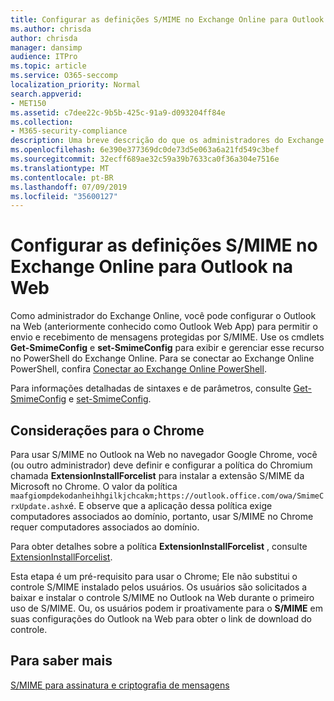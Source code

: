 ```yaml
---
title: Configurar as definições S/MIME no Exchange Online para Outlook na Web
ms.author: chrisda
author: chrisda
manager: dansimp
audience: ITPro
ms.topic: article
ms.service: O365-seccomp
localization_priority: Normal
search.appverid:
- MET150
ms.assetid: c7dee22c-9b5b-425c-91a9-d093204ff84e
ms.collection:
- M365-security-compliance
description: Uma breve descrição do que os administradores do Exchange Online precisam fazer para exibir e configurar as configurações S/MIME no Outlook na Web no Exchange Online.
ms.openlocfilehash: 6e390e377369dc0de73d5e063a6a21fd549c3bef
ms.sourcegitcommit: 32ecff689ae32c59a39b7633ca0f36a304e7516e
ms.translationtype: MT
ms.contentlocale: pt-BR
ms.lasthandoff: 07/09/2019
ms.locfileid: "35600127"
---
```

# <a name="configure-smime-settings-in-exchange-online-for-outlook-on-the-web"></a>Configurar as definições S/MIME no Exchange Online para Outlook na Web

Como administrador do Exchange Online, você pode configurar o Outlook na Web (anteriormente conhecido como Outlook Web App) para permitir o envio e recebimento de mensagens protegidas por S/MIME. Use os cmdlets **Get-SmimeConfig** e **set-SmimeConfig** para exibir e gerenciar esse recurso no PowerShell do Exchange Online. Para se conectar ao Exchange Online PowerShell, confira [Conectar ao Exchange Online PowerShell](https://go.microsoft.com/fwlink/p/?linkid=396554).

Para informações detalhadas de sintaxes e de parâmetros, consulte [Get-SmimeConfig](http://technet.microsoft.com/library/4b29fa89-0840-4fe9-8885-019fcef2e02b.aspx) e [set-SmimeConfig](http://technet.microsoft.com/library/de357ce0-8143-4c36-8032-026292fc63f0.aspx).

## <a name="considerations-for-chrome"></a>Considerações para o Chrome

Para usar S/MIME no Outlook na Web no navegador Google Chrome, você (ou outro administrador) deve definir e configurar a política do Chromium chamada **ExtensionInstallForcelist** para instalar a extensão S/MIME da Microsoft no Chrome. O valor da política `maafgiompdekodanheihhgilkjchcakm;https://outlook.office.com/owa/SmimeCrxUpdate.ashx`é. E observe que a aplicação dessa política exige computadores associados ao domínio, portanto, usar S/MIME no Chrome requer computadores associados ao domínio.

Para obter detalhes sobre a política **ExtensionInstallForcelist** , consulte [ExtensionInstallForcelist](http://dev.chromium.org/administrators/policy-list-3#ExtensionInstallForcelist).

Esta etapa é um pré-requisito para usar o Chrome; Ele não substitui o controle S/MIME instalado pelos usuários. Os usuários são solicitados a baixar e instalar o controle S/MIME no Outlook na Web durante o primeiro uso de S/MIME. Ou, os usuários podem ir proativamente para o **S/MIME** em suas configurações do Outlook na Web para obter o link de download do controle.

## <a name="for-more-information"></a>Para saber mais

[S/MIME para assinatura e criptografia de mensagens](s-mime-for-message-signing-and-encryption.md)
